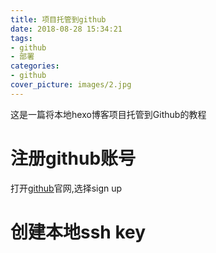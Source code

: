```yaml
---
title: 项目托管到github
date: 2018-08-28 15:34:21
tags:
- github
- 部署
categories:
- github
cover_picture: images/2.jpg
---
```

这是一篇将本地hexo博客项目托管到Github的教程
# 注册github账号
打开[github](http://www.github.com)官网,选择sign up
# 创建本地ssh key
